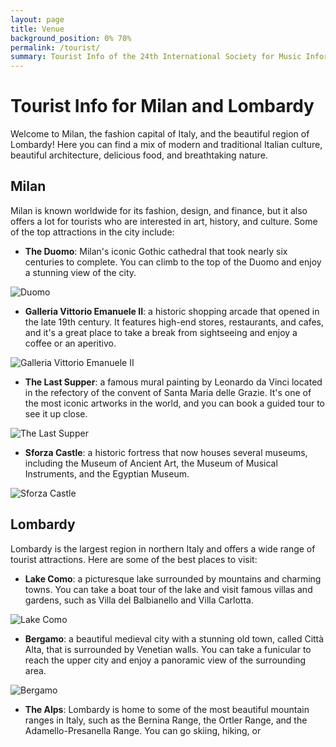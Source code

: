 ```yaml
---
layout: page
title: Venue
background_position: 0% 70%
permalink: /tourist/
summary: Tourist Info of the 24th International Society for Music Information Retrieval Conference
---
```


# Tourist Info for Milan and Lombardy

Welcome to Milan, the fashion capital of Italy, and the beautiful region of Lombardy! Here you can find a mix of modern and traditional Italian culture, beautiful architecture, delicious food, and breathtaking nature. 

## Milan 

Milan is known worldwide for its fashion, design, and finance, but it also offers a lot for tourists who are interested in art, history, and culture. Some of the top attractions in the city include: 

- **The Duomo**: Milan's iconic Gothic cathedral that took nearly six centuries to complete. You can climb to the top of the Duomo and enjoy a stunning view of the city. 

![Duomo](https://commons.wikimedia.org/wiki/File:Gothic_Milan_Cathedral.jpg#/media/File:Gothic_Milan_Cathedral.jpg)

- **Galleria Vittorio Emanuele II**: a historic shopping arcade that opened in the late 19th century. It features high-end stores, restaurants, and cafes, and it's a great place to take a break from sightseeing and enjoy a coffee or an aperitivo.

![Galleria Vittorio Emanuele II](https://commons.wikimedia.org/wiki/File:Galleria_Vittorio_Emanuele_II_in_Milan,_Italy_001.jpg#/media/File:Galleria_Vittorio_Emanuele_II_in_Milan,_Italy_001.jpg)

- **The Last Supper**: a famous mural painting by Leonardo da Vinci located in the refectory of the convent of Santa Maria delle Grazie. It's one of the most iconic artworks in the world, and you can book a guided tour to see it up close.

![The Last Supper](https://commons.wikimedia.org/wiki/File:%C3%9Altima_Cena_-_Da_Vinci_5.jpg#/media/File:%C3%9Altima_Cena_-_Da_Vinci_5.jpg)

- **Sforza Castle**: a historic fortress that now houses several museums, including the Museum of Ancient Art, the Museum of Musical Instruments, and the Egyptian Museum.

![Sforza Castle](https://commons.wikimedia.org/wiki/File:Sforza_castle_01.JPG#/media/File:Sforza_castle_01.JPG)

## Lombardy

Lombardy is the largest region in northern Italy and offers a wide range of tourist attractions. Here are some of the best places to visit: 

- **Lake Como**: a picturesque lake surrounded by mountains and charming towns. You can take a boat tour of the lake and visit famous villas and gardens, such as Villa del Balbianello and Villa Carlotta. 

![Lake Como](https://commons.wikimedia.org/wiki/File:Lake_Como,_Italy.jpg#/media/File:Lake_Como,_Italy.jpg)

- **Bergamo**: a beautiful medieval city with a stunning old town, called Città Alta, that is surrounded by Venetian walls. You can take a funicular to reach the upper city and enjoy a panoramic view of the surrounding area. 

![Bergamo](https://commons.wikimedia.org/wiki/File:Bergamo_-_Citt%C3%A0_Alta_01.jpg#/media/File:Bergamo_-_Citt%C3%A0_Alta_01.jpg)

- **The Alps**: Lombardy is home to some of the most beautiful mountain ranges in Italy, such as the Bernina Range, the Ortler Range, and the Adamello-Presanella Range. You can go skiing, hiking, or
